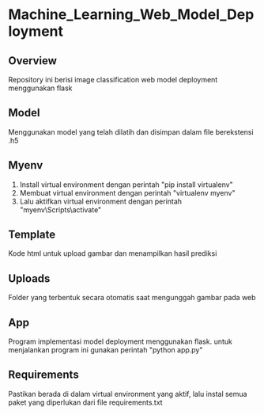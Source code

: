 # Machine_Learning_Web_Model_Deployment

## Overview

Repository ini berisi image classification web model deployment menggunakan flask

## Model

Menggunakan model yang telah dilatih dan disimpan dalam file berekstensi .h5

## Myenv

1. Install virtual environment dengan perintah "pip install virtualenv"
2. Membuat virtual environment dengan perintah "virtualenv myenv"
3. Lalu aktifkan virtual environment dengan perintah "myenv\Scripts\activate"

## Template

Kode html untuk upload gambar dan menampilkan hasil prediksi

## Uploads

Folder yang terbentuk secara otomatis saat mengunggah gambar pada web

## App

Program implementasi model deployment menggunakan flask. untuk menjalankan program ini gunakan perintah "python app.py"

## Requirements

Pastikan berada di dalam virtual environment yang aktif, lalu instal semua paket yang diperlukan dari file requirements.txt
